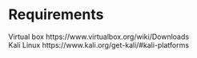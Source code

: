 <h1>Requirements</h1>
Virtual box https://www.virtualbox.org/wiki/Downloads<br>
Kali Linux https://www.kali.org/get-kali/#kali-platforms
